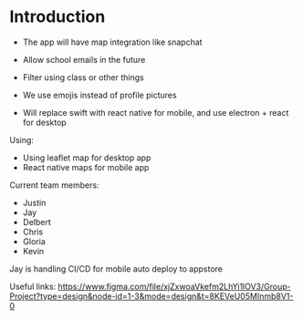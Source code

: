 # Introduction
- The app will have map integration like snapchat
- Allow school emails in the future
- Filter using class or other things
- We use emojis instead of profile pictures

- Will replace swift with react native for mobile, and use electron + react for desktop


Using:
- Using leaflet map for desktop app
- React native maps for mobile app


Current team members:
- Justin
- Jay
- Delbert
- Chris
- Gloria
- Kevin


Jay is handling CI/CD for mobile auto deploy to appstore

Useful links:
https://www.figma.com/file/xjZxwoaVkefm2LhYi1lOV3/Group-Project?type=design&node-id=1-3&mode=design&t=8KEVeU05MInmb8V1-0
